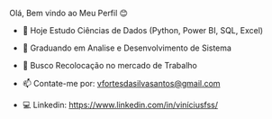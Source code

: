 Olá, Bem vindo ao Meu Perfil 😊

- 🔭 Hoje Estudo Ciências de Dados (Python, Power BI, SQL, Excel)

- 🌱 Graduando em Analise e Desenvolvimento de Sistema

- 💼 Busco Recolocação no mercado de Trabalho 

- 📫 Contate-me por: vfortesdasilvasantos@gmail.com

- 💻 Linkedin: https://www.linkedin.com/in/viníciusfss/

